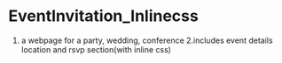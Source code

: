 # EventInvitation_Inlinecss
1. a webpage for a party, wedding, conference 2.includes event details location and rsvp section(with inline css)
